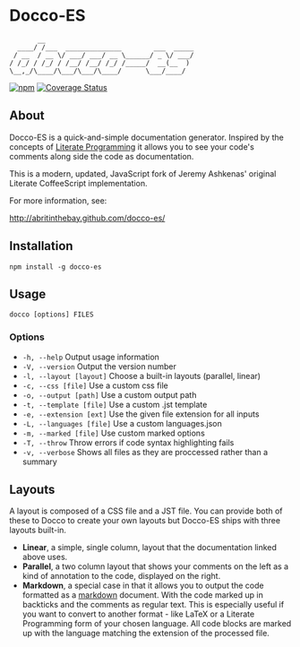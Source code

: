 # Docco-ES

	       __
	  ____/ /___  ______________        ___  _____
	 / __  / __ \/ ___/ ___/ __ \______/ _ \/ ___/
	/ /_/ / /_/ / /__/ /__/ /_/ /_____/  __(__  )
	\__,_/\____/\___/\___/\____/      \___/____/
[![npm](https://img.shields.io/npm/v/docco-es.svg?style=for-the-badge)](https://www.npmjs.com/package/docco-es)
[![Coverage Status](https://coveralls.io/repos/github/abritinthebay/docco-es/badge.svg?branch=master)](https://img.shields.io/coveralls/github/abritinthebay/docco-es.svg)

## About

Docco-ES is a quick-and-simple documentation generator. Inspired by the concepts of [Literate Programming](https://en.wikipedia.org/wiki/Literate_programming) it allows you to see your code's comments
along side the code as documentation.

This is a modern, updated, JavaScript fork of Jeremy Ashkenas' original Literate CoffeeScript implementation.

For more information, see:

<http://abritinthebay.github.com/docco-es/>

## Installation

	npm install -g docco-es

## Usage

	docco [options] FILES

### Options

* `-h, --help` Output usage information
* `-V, --version` Output the version number
* `-l, --layout [layout]` Choose a built-in layouts (parallel, linear)
* `-c, --css [file]` Use a custom css file
* `-o, --output [path]` Use a custom output path
* `-t, --template [file]` Use a custom .jst template
* `-e, --extension [ext]` Use the given file extension for all inputs
* `-L, --languages [file]` Use a custom languages.json
* `-m, --marked [file]` Use custom marked options
* `-T, --throw` Throw errors if code syntax highlighting fails
* `-v, --verbose` Shows all files as they are proccessed rather than a summary

## Layouts

A layout is composed of a CSS file and a JST file. You can provide both of these to Docco to create your own layouts but Docco-ES ships with three layouts built-in.

* **Linear**, a simple, single column, layout that the documentation linked above uses.
* **Parallel**, a two column layout that shows your comments on the left as a kind of annotation to the code, displayed on the right.
* **Markdown**, a special case in that it allows you to output the code formatted as a [markdown](https://en.wikipedia.org/wiki/Markdown) document. With the code marked up in backticks and the comments as regular text. This is especially useful if you want to convert to another format - like LaTeX or a Literate Programming form of your chosen language. All code blocks are marked up with the language matching the extension of the processed file.
